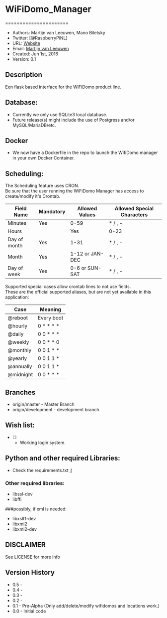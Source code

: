 # WiFiDomo_Manager
======================
- Authors: Martijn van Leeuwen, Mano Biletsky
- Twitter: [@RaspberryPiNL]
- URL: [Website](http://www.voc-electronics.com)
- Email: [Martijn van Leeuwen](mailto:info@voc-electronics.com)
- Created: Jun 1st, 2016
- Version: 0.1

## Description
Een flask based interface for the WiFiDomo product line.


## Database:
* Currently we only use SQLite3 local database.
* Future release(s) might include the use of Postgress and/or MySQL/MariaDB/etc.


## Docker
* We now have a Dockerfile in the repo to launch the WifiDomo manager in your own
  Docker Container.
  

## Scheduling:

The Scheduling feature uses CRON.<br>
Be sure that the user running the WiFiDomo Manager has access to create/modify it's Crontab.<br>

Field Name |	Mandatory |	Allowed Values | Allowed Special Characters
------------ | ------------- | ------------- | -------------
Minutes 	   | Yes 	        | 0-59 	         | * / , -
Hours| 	     | Yes 	        | 0-23 	         | * / , -
Day of month | Yes 	        | 1-31 	         | * / , -
Month  	     | Yes 	        | 1-12 or JAN-DEC| * / , -
Day of week  | Yes 	        | 0-6 or SUN-SAT | * / , -

Supported special cases allow crontab lines to not use fields.<br> 
These are the official supported aliases, but are not yet available in this application:<br>

Case | Meaning
------------ | ------------
@reboot 	 | Every boot
@hourly 	 | 0 * * * *
@daily 	   | 0 0 * * *
@weekly 	 | 0 0 * * 0
@monthly 	 | 0 0 1 * *
@yearly 	 | 0 0 1 1 *
@annually  | 0 0 1 1 *
@midnight  | 0 0 * * *

## Branches
* origin/master - Master Branch
* origin/development - development branch


## Wish list:
- [ ] - Working login system.

## Python and other required Libraries:
* Check the requirements.txt ;)

### Other required libraries:
* libssl-dev
* libffi


###possibly, if xml is needed:
* libxslt1-dev
* libxml2
* libxml2-dev


## DISCLAIMER

See LICENSE for more info

## Version History

* 0.5 - 
* 0.4 -
* 0.3 - 
* 0.2 - 
* 0.1 - Pre-Alpha (Only add/delete/modify wifidomos and locations work.)
* 0.0 - Initial code

